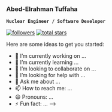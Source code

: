### Abed-Elrahman Tuffaha

**`Nuclear Engineer / Software Developer`**

  <p align="left">
    <a href="https://github.com/Xoltharius?tab=followers">
       <img alt="followers" title="Follow me on Github" src=https://custom-icon- 
       badges.demolab.com/github/followers/Xoltharius?color=236ad3&labelColor=1155ba&style-for-the-badge&logo=person- 
       add&label=Follow&logoColor=white"/></a>
    <a href="https://github.com/Xoltharius?tab=repositories@sort=stargazers">
       <img alt="total stars" title="Total stars on Github" src="https://custom-icon- 
       badges.demolab.com/github/stars/Xoltharius?color=55960c&style-for-the-badge&labelColor=488207&logo=star"/></a>
  </p>

Here are some ideas to get you started:

- 🔭 I’m currently working on ...
- 🌱 I’m currently learning ...
- 👯 I’m looking to collaborate on ...
- 🤔 I’m looking for help with ...
- 💬 Ask me about ...
- 📫 How to reach me: ...
- 😄 Pronouns: ...
- ⚡ Fun fact: ...
-->
